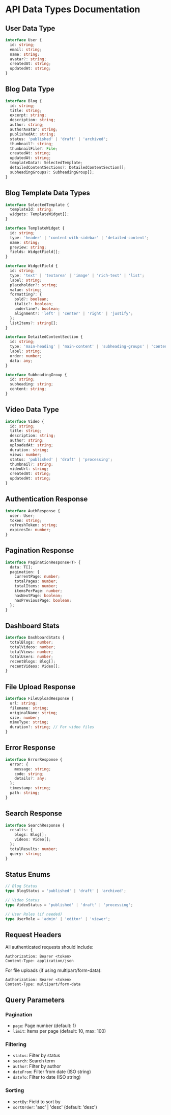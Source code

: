 # API Data Types Documentation

## User Data Type
```typescript
interface User {
  id: string;
  email: string;
  name: string;
  avatar?: string;
  createdAt: string;
  updatedAt: string;
}
```

## Blog Data Type
```typescript
interface Blog {
  id: string;
  title: string;
  excerpt: string;
  description: string;
  author: string;
  authorAvatar: string;
  publishedAt: string;
  status: 'published' | 'draft' | 'archived';
  thumbnail?: string;
  thumbnailFile?: File;
  createdAt: string;
  updatedAt: string;
  templateData?: SelectedTemplate;
  detailedContentSections?: DetailedContentSection[];
  subheadingGroups?: SubheadingGroup[];
}
```

## Blog Template Data Types
```typescript
interface SelectedTemplate {
  templateId: string;
  widgets: TemplateWidget[];
}

interface TemplateWidget {
  id: string;
  type: 'header' | 'content-with-sidebar' | 'detailed-content';
  name: string;
  preview: string;
  fields: WidgetField[];
}

interface WidgetField {
  id: string;
  type: 'text' | 'textarea' | 'image' | 'rich-text' | 'list';
  label: string;
  placeholder?: string;
  value: string;
  formatting?: {
    bold?: boolean;
    italic?: boolean;
    underline?: boolean;
    alignment?: 'left' | 'center' | 'right' | 'justify';
  };
  listItems?: string[];
}

interface DetailedContentSection {
  id: string;
  type: 'main-heading' | 'main-content' | 'subheading-groups' | 'content-image';
  label: string;
  order: number;
  data: any;
}

interface SubheadingGroup {
  id: string;
  subheading: string;
  content: string;
}
```

## Video Data Type
```typescript
interface Video {
  id: string;
  title: string;
  description: string;
  author: string;
  uploadedAt: string;
  duration: string;
  views: number;
  status: 'published' | 'draft' | 'processing';
  thumbnail?: string;
  videoUrl: string;
  createdAt: string;
  updatedAt: string;
}
```

## Authentication Response
```typescript
interface AuthResponse {
  user: User;
  token: string;
  refreshToken: string;
  expiresIn: number;
}
```

## Pagination Response
```typescript
interface PaginationResponse<T> {
  data: T[];
  pagination: {
    currentPage: number;
    totalPages: number;
    totalItems: number;
    itemsPerPage: number;
    hasNextPage: boolean;
    hasPreviousPage: boolean;
  };
}
```

## Dashboard Stats
```typescript
interface DashboardStats {
  totalBlogs: number;
  totalVideos: number;
  totalViews: number;
  totalUsers: number;
  recentBlogs: Blog[];
  recentVideos: Video[];
}
```

## File Upload Response
```typescript
interface FileUploadResponse {
  url: string;
  filename: string;
  originalName: string;
  size: number;
  mimeType: string;
  duration?: string; // For video files
}
```

## Error Response
```typescript
interface ErrorResponse {
  error: {
    message: string;
    code: string;
    details?: any;
  };
  timestamp: string;
  path: string;
}
```

## Search Response
```typescript
interface SearchResponse {
  results: {
    blogs: Blog[];
    videos: Video[];
  };
  totalResults: number;
  query: string;
}
```

## Status Enums
```typescript
// Blog Status
type BlogStatus = 'published' | 'draft' | 'archived';

// Video Status  
type VideoStatus = 'published' | 'draft' | 'processing';

// User Roles (if needed)
type UserRole = 'admin' | 'editor' | 'viewer';
```

## Request Headers
All authenticated requests should include:
```
Authorization: Bearer <token>
Content-Type: application/json
```

For file uploads (if using multipart/form-data):
```
Authorization: Bearer <token>
Content-Type: multipart/form-data
```

## Query Parameters

### Pagination
- `page`: Page number (default: 1)
- `limit`: Items per page (default: 10, max: 100)

### Filtering
- `status`: Filter by status
- `search`: Search term
- `author`: Filter by author
- `dateFrom`: Filter from date (ISO string)
- `dateTo`: Filter to date (ISO string)

### Sorting
- `sortBy`: Field to sort by
- `sortOrder`: 'asc' | 'desc' (default: 'desc')